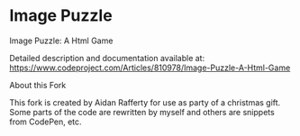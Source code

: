 # Image Puzzle
Image Puzzle: A Html Game

Detailed description and documentation available at:
https://www.codeproject.com/Articles/810978/Image-Puzzle-A-Html-Game

About this Fork

This fork is created by Aidan Rafferty for use as party of a christmas gift. Some parts of the code are rewritten by myself and others are snippets from CodePen, etc. 
